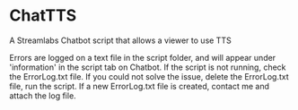 # ChatTTS
A Streamlabs Chatbot script that allows a viewer to use TTS



Errors are logged on a text file in the script folder, and will appear under 'information' in the script tab on Chatbot. If the script is not running, check the ErrorLog.txt file. If you could not solve the issue, delete the ErrorLog.txt file, run the script. If a new ErrorLog.txt file is created, contact me and attach the log file. 
